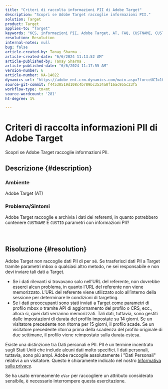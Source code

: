 ```yaml
---
title: "Criteri di raccolta informazioni PII di Adobe Target"
description: "Scopri se Adobe Target raccoglie informazioni PII."
solution: Target
product: Target
applies-to: "Target"
keywords: "KCS, informazioni PII, Adobe Target, AT, FAQ, CUSTNAME, CUSTID, mbox, Informativa sulla privacy"
resolution: Resolution
internal-notes: null
bug: false
article-created-by: Tanay Sharma .
article-created-date: "6/6/2024 11:13:52 AM"
article-published-by: Tanay Sharma .
article-published-date: "6/6/2024 11:17:55 AM"
version-number: 6
article-number: KA-14022
dynamics-url: "https://adobe-ent.crm.dynamics.com/main.aspx?forceUCI=1&pagetype=entityrecord&etn=knowledgearticle&id=fab2fcd7-f523-ef11-840b-6045bd0065b6"
source-git-commit: f44530519d108c4b789bc3534a0f16ac955c23f5
workflow-type: tm+mt
source-wordcount: '281'
ht-degree: 1%

---
```


# Criteri di raccolta informazioni PII di Adobe Target


Scopri se Adobe Target raccoglie informazioni PII.

## Descrizione {#description}


### Ambiente

Adobe Target (AT)



### Problema/Sintomi

Adobe Target raccoglie e archivia i dati dei referenti, in quanto potrebbero contenere `CUSTNAME` E `CUSTID` parametri con informazioni PII?
<br><br> <br>

## Risoluzione {#resolution}




Adobe Target non raccoglie dati PII di per sé. Se trasferisci dati PII a Target tramite parametri mbox o qualsiasi altro metodo, ne sei responsabile e non devi inviare tali dati a Target.



- Se i dati rilevanti si trovavano solo nell’URL del referente, non dovrebbe esserci alcun problema, in quanto l’URL del referente non viene memorizzato. L’URL del referente viene utilizzato solo all’interno della sessione per determinare le condizioni di targeting.
- Se i dati preoccupanti sono stati inviati a Target come parametri di profilo mbox o tramite API di aggiornamento del profilo o CRS, ecc., allora sì, quei dati verranno memorizzati. Tali dati, tuttavia, sono gestiti dalle impostazioni di durata del profilo impostate su 14 giorni. Se un visitatore precedente non ritorna per 15 giorni, il profilo scade. Se un visitatore precedente ritorna prima della scadenza del profilo originale di due settimane, il profilo viene reimpostato sulla durata estesa.


Esiste una distinzione tra Dati personali e PII. PII è un termine incentrato sugli Stati Uniti che include alcuni dati molto specifici. I dati personali, tuttavia, sono più ampi. Adobe raccoglie assolutamente i &quot;Dati Personali&quot; relativi a un visitatore. Questo è chiaramente indicato nel nostro [Informativa sulla privacy](https://www.adobe.com/it/privacy/marketing-cloud.html).



Se ha usato erroneamente `eVar` per raccogliere un attributo considerato sensibile, è necessario interrompere questa esercitazione.
